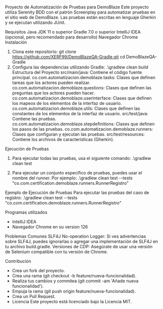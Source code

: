 Proyecto de Automatización de Pruebas para DemoBlaze
Este proyecto utiliza Serenity BDD con el patrón Screenplay para automatizar pruebas en el sitio web de DemoBlaze. Las pruebas están escritas en lenguaje Gherkin y se ejecutan utilizando JUnit.

Requisitos
Java JDK 11 o superior
Gradle 7.0 o superior
IntelliJ IDEA (opcional, pero recomendado para desarrollo)
Navegador Chrome
Instalación
1. Clona este repositorio:
   git clone https://github.com/XERF99/DemoBlazeQA-Gradle.git
   cd DemoBlazeQA-Gradle
2. Configura las dependencias utilizando Gradle:
   .\gradlew clean build
Estructura del Proyecto
   src/main/java: Contiene el código fuente principal.
   co.com.automatizacion.demoblaze.tasks: Clases que definen tareas que los actores pueden realizar.
   co.com.automatizacion.demoblaze.questions: Clases que definen las preguntas que los actores pueden hacer.
   co.com.automatizacion.demoblaze.userinterface: Clases que definen los mapeos de los elementos de la interfaz de usuario.
   co.com.automatizacion.demoblaze.utils: Clases que definen las constantes de los elementos de la interfaz de usuario.
   src/test/java: Contiene las pruebas.
   co.com.automatizacion.demoblaze.stepdefinitions: Clases que definen los pasos de las pruebas.
   co.com.automatizacion.demoblaze.runners: Clases que configuran y ejecutan las pruebas.
   src/test/resources: Contiene los archivos de características (Gherkin).

Ejecución de Pruebas
1. Para ejecutar todas las pruebas, usa el siguiente comando:
    .\gradlew clean test

2. Para ejecutar un conjunto específico de pruebas, puedes usar el nombre del runner. Por ejemplo:
   .\gradlew clean test --tests "co.com.certification.demoblaze.runners.RunnerRegistro"

Ejemplo de Ejecución de Pruebas
Para ejecutar las pruebas del caso de registro:
    .\gradlew clean test --tests "co.com.certification.demoblaze.runners.RunnerRegistro"

Programas utilizados

- IntelliJ IDEA
- Navegador Chrome en su version 126

Problemas Comunes
SLF4J No-operation Logger: Si ves advertencias sobre SLF4J, puedes ignorarlas o agregar una implementación de SLF4J en tu archivo build.gradle.
Versiones de CDP: Asegúrate de usar una versión de Selenium compatible con tu versión de Chrome.

Contribución
- Crea un fork del proyecto.
- Crea una rama (git checkout -b feature/nueva-funcionalidad).
- Realiza tus cambios y commitea (git commit -am 'Añade nueva funcionalidad').
- Empuja la rama (git push origin feature/nueva-funcionalidad).
- Crea un Pull Request.
- Licencia
Este proyecto está licenciado bajo la Licencia MIT.
